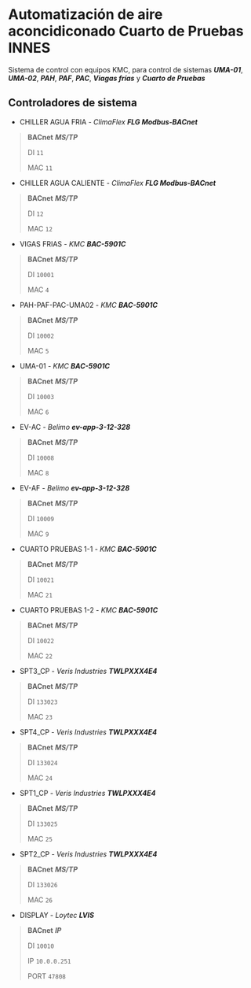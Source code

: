 # Automatización de aire aconcidiconado Cuarto de Pruebas INNES

Sistema de control con equipos KMC, para control de sistemas ***UMA-01***, ***UMA-02***, ***PAH***, ***PAF***, ***PAC***, ***Viagas frías*** y ***Cuarto de Pruebas***

## Controladores de sistema

- CHILLER AGUA FRIA - *ClimaFlex* ***FLG Modbus-BACnet***

> **BACnet** ***MS/TP***
>
> DI `11` 
>
> MAC `11` 

- CHILLER AGUA CALIENTE - *ClimaFlex* ***FLG Modbus-BACnet***

> **BACnet** ***MS/TP***
>
> DI `12` 
>
> MAC `12` 

- VIGAS FRIAS - *KMC* ***BAC-5901C***

> **BACnet** ***MS/TP***
>
> DI `10001` 
>
> MAC `4`

- PAH-PAF-PAC-UMA02 - *KMC* ***BAC-5901C***

> **BACnet** ***MS/TP***
>
> DI `10002` 
>
> MAC `5` 

- UMA-01 - *KMC* ***BAC-5901C***

> **BACnet** ***MS/TP***
>
> DI `10003` 
>
> MAC `6`

- EV-AC - *Belimo* ***ev-app-3-12-328***

> **BACnet** ***MS/TP***
>
> DI `10008` 
>
> MAC `8`

- EV-AF - *Belimo* ***ev-app-3-12-328***

> **BACnet** ***MS/TP***
>
> DI `10009` 
>
> MAC `9` 

- CUARTO PRUEBAS 1-1 - *KMC* ***BAC-5901C***

> **BACnet** ***MS/TP***
>
> DI `10021` 
>
> MAC `21` 

- CUARTO PRUEBAS 1-2 - *KMC* ***BAC-5901C***

> **BACnet** ***MS/TP***
>
> DI `10022` 
>
> MAC `22`

- SPT3_CP - *Veris Industries* ***TWLPXXX4E4***

> **BACnet** ***MS/TP***
>
> DI `133023` 
>
> MAC `23`

- SPT4_CP - *Veris Industries* ***TWLPXXX4E4***

> **BACnet** ***MS/TP***
>
> DI `133024` 
>
> MAC `24`

- SPT1_CP - *Veris Industries* ***TWLPXXX4E4***

> **BACnet** ***MS/TP***
>
> DI `133025` 
>
> MAC `25`

- SPT2_CP - *Veris Industries* ***TWLPXXX4E4***

> **BACnet** ***MS/TP***
>
> DI `133026` 
>
> MAC `26`

- DISPLAY - *Loytec* ***LVIS***

> **BACnet** ***IP***
>
> DI `10010` 
>
> IP `10.0.0.251`
>
> PORT `47808`
